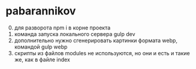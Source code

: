 # pabarannikov


0. для разворота npm i в корне проекта
1. команда запуска локального сервера gulp dev
2. дополнительно нужно сгенерировать картинки формата webp, командой gulp webp
3. скрипты из файлов modules не используются, но они и есть и такие же, как в файле index